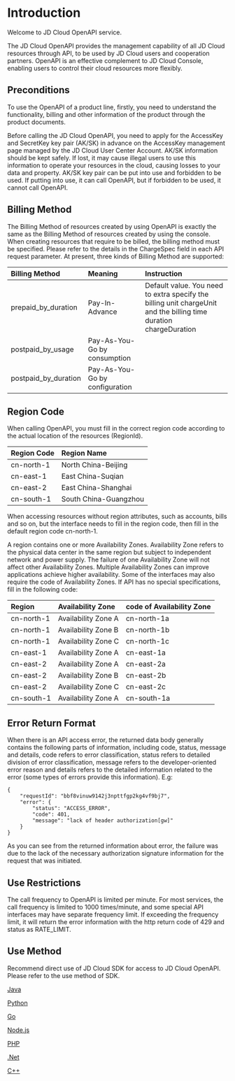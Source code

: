 
# Introduction #

Welcome to JD Cloud OpenAPI service.

The JD Cloud OpenAPI provides the management capability of all JD Cloud resources through API, to be used by JD Cloud users and cooperation partners. OpenAPI is an effective complement to JD Cloud Console, enabling users to control their cloud resources more flexibly.



## Preconditions ##


To use the OpenAPI of a product line, firstly, you need to understand the functionality, billing and other information of the product through the product documents.

Before calling the JD Cloud OpenAPI, you need to apply for the AccessKey and SecretKey key pair (AK/SK) in advance on the AccessKey management page managed by the JD Cloud User Center Account. AK/SK information should be kept safely. If lost, it may cause illegal users to use this information to operate your resources in the cloud, causing losses to your data and property. AK/SK key pair can be put into use and forbidden to be used. If putting into use, it can call OpenAPI, but if forbidden to be used, it cannot call OpenAPI.


 

## Billing Method ##

The Billing Method of resources created by using OpenAPI is exactly the same as the Billing Method of resources created by using the console. When creating resources that require to be billed, the billing method must be specified. Please refer to the details in the ChargeSpec field in each API request parameter. At present, three kinds of Billing Method are supported:

Billing Method|Meaning|Instruction
:---|:---|:---
prepaid_by_duration | Pay-In-Advance | Default value. You need to extra specify the billing unit chargeUnit and the billing time duration chargeDuration
postpaid_by_usage | Pay-As-You-Go by consumption | |
postpaid_by_duration | Pay-As-You-Go by configuration | |


 

## Region Code ##

When calling OpenAPI, you must fill in the correct region code according to the actual location of the resources (RegionId).

Region Code|Region Name
:---|:---
cn-north-1 | North China-Beijing 
cn-east-1 | East China-Suqian 
cn-east-2 | East China-Shanghai 
cn-south-1 | South China-Guangzhou  
                         


When accessing resources without region attributes, such as accounts, bills and so on, but the interface needs to fill in the region code, then fill in the default region code cn-north-1.

A region contains one or more Availability Zones. Availability Zone refers to the physical data center in the same region but subject to independent network and power supply. The failure of one Availability Zone will not affect other Availability Zones. Multiple Availability Zones can improve applications achieve higher availability. Some of the interfaces may also require the code of Availability Zones. If API has no special specifications, fill in the following code:

Region|Availability Zone|code of Availability Zone
:---|:---|:---
cn-north-1 | Availability Zone A | cn-north-1a 
cn-north-1 | Availability Zone B | cn-north-1b  
cn-north-1 | Availability Zone C | cn-north-1c  
cn-east-1 | Availability Zone A | cn-east-1a 
cn-east-2 | Availability Zone A | cn-east-2a  
cn-east-2 | Availability Zone B | cn-east-2b 
cn-east-2 | Availability Zone C | cn-east-2c
cn-south-1 | Availability Zone A | cn-south-1a  
   



## Error Return Format ##

When there is an API access error, the returned data body generally contains the following parts of information, including code, status, message and details, code refers to error classification, status refers to detailed division of error classification, message refers to the developer-oriented error reason and details refers to the detailed information related to the error (some types of errors provide this information). E.g:

    {
        "requestId": "bbf8vinuw9142j3npttfgp2kg4vf9bj7", 
        "error": {
            "status": "ACCESS_ERROR", 
            "code": 401, 
            "message": "lack of header authorization[gw]"
        }
    }


As you can see from the returned information about error, the failure was due to the lack of the necessary authorization signature information for the request that was initiated.




## Use Restrictions ##

The call frequency to OpenAPI is limited per minute. For most services, the call frequency is limited to 1000 times/minute, and some special API interfaces may have separate frequency limit. If exceeding the frequency limit, it will return the error information with the http return code of 429 and status as RATE_LIMIT.

 

## Use Method ##

Recommend direct use of JD Cloud SDK for access to JD Cloud OpenAPI. Please refer to the use method of SDK.

[Java](/SDK/Java/Java.md)

[Python](/SDK/Python/Python.md)

[Go](/SDK/Go/Go.md)

[Node.js](/SDK/nodejs/Nodejs.md)

[PHP](/SDK/PHP/PHP.md)

[.Net](/SDK/dotnet/dotnet.md)

[C++](/SDK/cplusplus/cplusplus.md)


